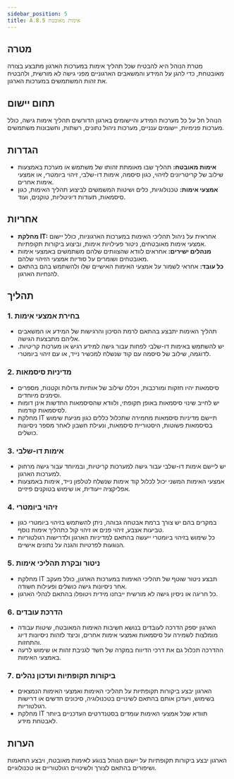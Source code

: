 ```yaml
---
sidebar_position: 5  
title: A.8.5 אימות מאובטח
---
```


## מטרה  
מטרת הנוהל היא להבטיח שכל תהליך אימות במערכות הארגון מתבצע בצורה מאובטחת, כדי להגן על המידע והמשאבים הארגוניים מפני גישה לא מורשית, ולהבטיח את זהות המשתמשים במערכות הארגון.

## תחום יישום  
הנוהל חל על כל מערכות המידע והיישומים בארגון הדורשים תהליך אימות גישה, כולל מערכות פנימיות, יישומים ענניים, מערכות ניהול נתונים, רשתות, וחשבונות משתמשים.

## הגדרות  
- **אימות מאובטח:** תהליך שבו מאומתת זהותו של משתמש או מערכת באמצעות שילוב של קריטריונים לזיהוי, כגון סיסמה, אימות דו-שלבי, זיהוי ביומטרי, או אמצעי אימות אחרים.
- **אמצעי אימות:** טכנולוגיות, כלים ושיטות המשמשים לביצוע תהליך האימות, כגון סיסמאות, תעודות דיגיטליות, טוקנים, ועוד.

## אחריות  
- **מחלקת IT:** אחראית על ניהול תהליכי האימות במערכות הארגוניות, כולל יישום אמצעי אימות מאובטחים, ניטור פעילויות אימות, וביצוע ביקורות תקופתיות.
- **מנהלים ישירים:** אחראים לוודא שהצוותים שלהם משתמשים באמצעי אימות מאובטחים ושומרים על סודיות אמצעי הזיהוי שלהם.
- **כל עובד:** אחראי לשמור על אמצעי האימות האישיים שלו ולהשתמש בהם בהתאם להנחיות הארגון.

## תהליך  
### 1. בחירת אמצעי אימות  
- תהליך האימות יתבצע בהתאם לרמת הסיכון והרגישות של המידע או המשאבים אליהם מתבצעת הגישה.
- יש להשתמש באימות דו-שלבי לפחות עבור גישה למידע רגיש או מערכות קריטיות. לדוגמה, שילוב של סיסמה עם קוד שנשלח למכשיר נייד, או עם זיהוי ביומטרי.

### 2. מדיניות סיסמאות  
- סיסמאות יהיו חזקות ומורכבות, ויכללו שילוב של אותיות גדולות וקטנות, מספרים וסימנים מיוחדים.
- יש לחייב שינוי סיסמאות באופן תקופתי, ולוודא שהסיסמאות החדשות אינן דומות לסיסמאות קודמות.
- מחלקת IT תיישם מדיניות סיסמאות מחמירה שתכלול כללים כגון מניעת שימוש בסיסמאות פשוטות, היסטוריית סיסמאות, ונעילת חשבון לאחר מספר ניסיונות כושלים.

### 3. אימות דו-שלבי  
- יש ליישם אימות דו-שלבי עבור גישה למערכות קריטיות, ובמיוחד עבור גישה מרחוק למערכות הארגון.
- אמצעי האימות המשני יכול לכלול קוד אימות שנשלח לטלפון נייד, אימות באמצעות אפליקציה ייעודית, או שימוש בטוקנים פיזיים.

### 4. זיהוי ביומטרי  
- במקרים בהם יש צורך ברמת אבטחה גבוהה, ניתן להשתמש בזיהוי ביומטרי כגון טביעות אצבע, זיהוי פנים או זיהוי קול כתהליך אימות נוסף.
- כל שימוש בזיהוי ביומטרי ייעשה בהתאם למדיניות הארגון ולדרישות רגולטוריות הנוגעות לפרטיות והגנה על נתונים אישיים.

### 5. ניטור ובקרת תהליכי אימות  
- מחלקת IT תבצע ניטור שוטף של תהליכי האימות במערכות הארגון, כולל מעקב אחר ניסיונות גישה כושלים ופעילות חשודה.
- כל חריגה או ניסיון גישה לא מורשית ייבחנו מידית ויטופלו בהתאם לנהלי הארגון.

### 6. הדרכת עובדים  
- הארגון יספק הדרכה לעובדים בנושא חשיבות האימות המאובטח, שיטות עבודה מומלצות לשמירה על סיסמאות ואמצעי אימות אחרים, וכיצד לזהות ניסיונות דיוג והתחזות.
- ההדרכה תכלול גם את דרכי הדיווח במקרה של חשד לגניבת זהות או שימוש לרעה באמצעי האימות.

### 7. ביקורות תקופתיות ועדכון נהלים  
- הארגון יבצע ביקורות תקופתיות על תהליכי האימות ואמצעי האימות הנמצאים בשימוש, ויעדכן אותם בהתאם לשינויים בטכנולוגיה, סיכונים חדשים או דרישות רגולטוריות.
- מחלקת IT תוודא שכל אמצעי האימות עומדים בסטנדרטים העדכניים ביותר לאבטחת מידע.

## הערות  
הארגון יבצע ביקורות תקופתיות על יישום הנוהל בנוגע לאימות מאובטח, ויבצע התאמות ושיפורים בהתאם לצורך ולשינויים רגולטוריים או טכנולוגיים.